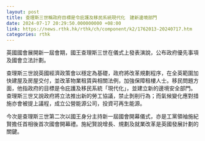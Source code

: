 ```yaml
---
layout: post
title: 查理斯三世稱政府目標是令庇護及移民系統現代化　建新邊境部門
date: 2024-07-17 20:29:50.000000000 +08:00
link: https://news.rthk.hk/rthk/ch/component/k2/1762013-20240717.htm
categories: rthk
---
```


英國國會展開新一屆會期，國王查理斯三世在儀式上發表演說，公布政府優先事項及國會立法計劃。

查理斯三世說英國經濟政策會以穩定為基礎，政府將改革規劃程序，在全英範圍加快建屋及房屋交付，並改革物業租賃與相關法例，加強保障租樓人士。移民問題方面，他指政府的目標是令庇護及移民系統「現代化」，並建立新的邊境安全部門。查理斯三世又說政府將立法推出新的勞工協議，禁止剝削行為；而氣候變化應對措施亦會被提上議程，成立公營能源公司，投資可再生能源。

今次是查理斯三世第二次以國王身分主持新一屆國會開幕儀式，亦是工黨領袖施紀賢擔任首相後首次國會開幕禮。施紀賢說增長、規劃及就業改革是英國發展計劃的關鍵。
